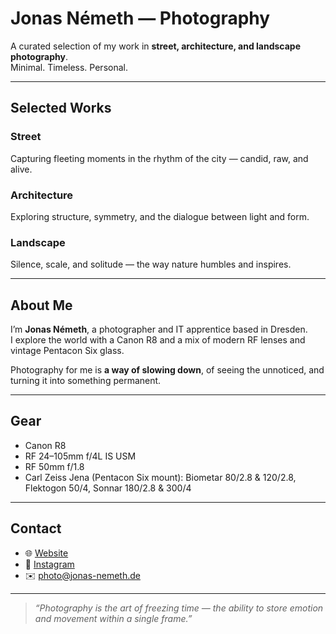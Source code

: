 # Jonas Németh — Photography

A curated selection of my work in **street, architecture, and landscape photography**.  
Minimal. Timeless. Personal.  

---

## Selected Works

### Street
Capturing fleeting moments in the rhythm of the city — candid, raw, and alive.  

### Architecture
Exploring structure, symmetry, and the dialogue between light and form.  

### Landscape
Silence, scale, and solitude — the way nature humbles and inspires.  

---

## About Me
I’m **Jonas Németh**, a photographer and IT apprentice based in Dresden.  
I explore the world with a Canon R8 and a mix of modern RF lenses and vintage Pentacon Six glass.  

Photography for me is **a way of slowing down**, of seeing the unnoticed, and turning it into something permanent.  

---

## Gear
- Canon R8  
- RF 24–105mm f/4L IS USM  
- RF 50mm f/1.8  
- Carl Zeiss Jena (Pentacon Six mount): Biometar 80/2.8 & 120/2.8, Flektogon 50/4, Sonnar 180/2.8 & 300/4  

---

## Contact
- 🌐 [Website](jonas-nemeth.de)  
- 📸 [Instagram](https://instagram.com/jonas.bild)  
- ✉️ photo@jonas-nemeth.de 

---

> _“Photography is the art of freezing time — the ability to store emotion and movement within a single frame.”_
